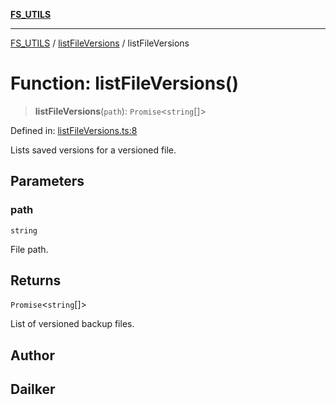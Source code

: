 [**FS_UTILS**](../../README.md)

***

[FS_UTILS](../../README.md) / [listFileVersions](../README.md) / listFileVersions

# Function: listFileVersions()

> **listFileVersions**(`path`): `Promise`\<`string`[]\>

Defined in: [listFileVersions.ts:8](https://github.com/dailker/everyutil/blob/26e2bb73429918cf0d08899e9efd90b82a42c92e/src/fs/listFileVersions.ts#L8)

Lists saved versions for a versioned file.

## Parameters

### path

`string`

File path.

## Returns

`Promise`\<`string`[]\>

List of versioned backup files.

## Author

## Dailker

